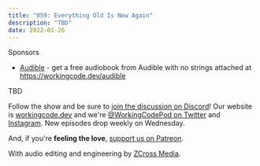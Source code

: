 ```yaml
---
title: "059: Everything Old Is New Again"
description: "TBD"
date: 2022-01-26
---
```


<script async defer onload="redcircleIframe();" src="https://api.podcache.net/embedded-player/sh/30227421-bc27-45c2-bfb4-861def7dd4cc/ep/b39e4ffe-7380-47b9-ba2c-4512099a698f"></script><div class="redcirclePlayer-b39e4ffe-7380-47b9-ba2c-4512099a698f"></div>

Sponsors
- [Audible](https://workingcode.dev/audible) - get a free audiobook from Audible with no strings attached at https://workingcode.dev/audible

TBD

Follow the show and be sure to [join the discussion on Discord][working-code-discord]! Our website is [workingcode.dev][working-code] and we're [@WorkingCodePod on Twitter][working-code-twitter] and [Instagram][working-code-instagram]. New episodes drop weekly on Wednesday.

And, if you're **feeling the love**, [support us on Patreon][working-code-patreon].

[working-code]: https://workingcode.dev/
[working-code-discord]: https://workingcode.dev/discord/
[working-code-twitter]: https://www.twitter.com/workingcodepod/
[working-code-instagram]: https://www.instagram.com/workingcodepod/
[working-code-patreon]: https://www.patreon.com/workingcodepod

With audio editing and engineering by [ZCross Media](https://www.zcross.media/).
